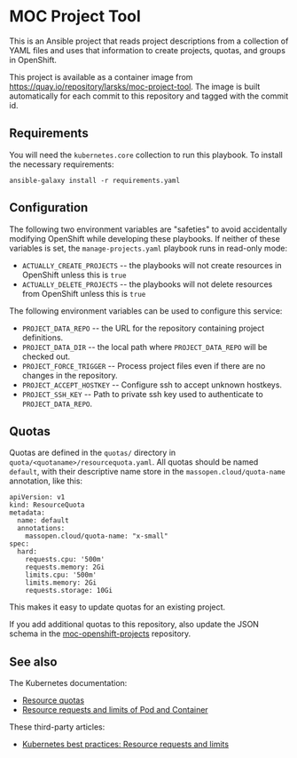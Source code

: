 # MOC Project Tool

This is an Ansible project that reads project descriptions from a
collection of YAML files and uses that information to create projects,
quotas, and groups in OpenShift.

This project is available as a container image from
<https://quay.io/repository/larsks/moc-project-tool>. The image is
built automatically for each commit to this repository and tagged with
the commit id.

## Requirements

You will need the `kubernetes.core` collection to run this playbook.
To install the necessary requirements:

```
ansible-galaxy install -r requirements.yaml
```

## Configuration

The following two environment variables are "safeties" to avoid
accidentally modifying OpenShift while developing these playbooks. If
neither of these variables is set, the `manage-projects.yaml` playbook
runs in read-only mode:

- `ACTUALLY_CREATE_PROJECTS` -- the playbooks will not create
  resources in OpenShift unless this is `true`
- `ACTUALLY_DELETE_PROJECTS` -- the playbooks will not delete
  resources from OpenShift unless this is `true`

The following environment variables can be used to configure this
service:

- `PROJECT_DATA_REPO` -- the URL for the repository containing project
  definitions.
- `PROJECT_DATA_DIR` -- the local path where `PROJECT_DATA_REPO` will
  be checked out.
- `PROJECT_FORCE_TRIGGER` -- Process project files even if there are no
  changes in the repository.
- `PROJECT_ACCEPT_HOSTKEY` -- Configure ssh to accept unknown
  hostkeys.
- `PROJECT_SSH_KEY` -- Path to private ssh key used to authenticate to
  `PROJECT_DATA_REPO`.

## Quotas

Quotas are defined in the `quotas/` directory in
`quota/<quotaname>/resourcequota.yaml`. All quotas should be named
`default`, with their descriptive name store in the
`massopen.cloud/quota-name` annotation, like this:

```
apiVersion: v1
kind: ResourceQuota
metadata:
  name: default
  annotations:
    massopen.cloud/quota-name: "x-small"
spec:
  hard:
    requests.cpu: '500m'
    requests.memory: 2Gi
    limits.cpu: '500m'
    limits.memory: 2Gi
    requests.storage: 10Gi
```

This makes it easy to update quotas for an existing project.

If you add additional quotas to this repository, also update the JSON
schema in the [moc-openshift-projects][] repository.

[moc-openshift-projects]: https://github.com/CCI-MOC/moc-openshift-projects

## See also

The Kubernetes documentation:

- [Resource quotas](https://kubernetes.io/docs/concepts/policy/resource-quotas/)
- [Resource requests and limits of Pod and
  Container](https://kubernetes.io/docs/concepts/configuration/manage-resources-containers/)

These third-party articles:

- [Kubernetes best practices: Resource requests and
  limits](https://cloud.google.com/blog/products/containers-kubernetes/kubernetes-best-practices-resource-requests-and-limits)
